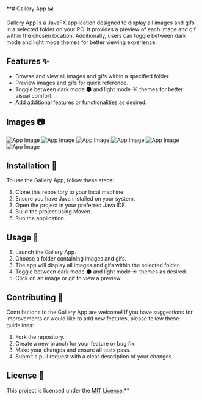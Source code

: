**# Gallery App 🖼️

Gallery App is a JavaFX application designed to display all images and gifs in a selected folder on your PC. It provides a preview of each image and gif within the chosen location. Additionally, users can toggle between dark mode and light mode themes for better viewing experience.

## Features ✨

- Browse and view all images and gifs within a specified folder.
- Preview images and gifs for quick reference.
- Toggle between dark mode 🌑 and light mode ☀️ themes for better visual comfort.
- Add additional features or functionalities as desired.

## Images 📷

![App Image](/home/rukshan/Documents/DEP-12/first-phase/java-fx/00-test/gallery-app/src/main/resources/images/dark-mode.png)
![App Image](/home/rukshan/Documents/DEP-12/first-phase/java-fx/00-test/gallery-app/src/main/resources/images/dark-mode-2.png)
![App Image](/home/rukshan/Documents/DEP-12/first-phase/java-fx/00-test/gallery-app/src/main/resources/images/dark-mode-3.png)
![App Image](/home/rukshan/Documents/DEP-12/first-phase/java-fx/00-test/gallery-app/src/main/resources/images/light-mode.png)
![App Image](/home/rukshan/Documents/DEP-12/first-phase/java-fx/00-test/gallery-app/src/main/resources/images/light-mode-2.png)
![App Image](/home/rukshan/Documents/DEP-12/first-phase/java-fx/00-test/gallery-app/src/main/resources/images/dark-mode-4.png)

## Installation 🚀

To use the Gallery App, follow these steps:

1. Clone this repository to your local machine.
2. Ensure you have Java installed on your system.
3. Open the project in your preferred Java IDE.
4. Build the project using Maven.
5. Run the application.

## Usage 🎉

1. Launch the Gallery App.
2. Choose a folder containing images and gifs.
3. The app will display all images and gifs within the selected folder.
4. Toggle between dark mode 🌑 and light mode ☀️ themes as desired.
5. Click on an image or gif to view a preview.

## Contributing 🤝

Contributions to the Gallery App are welcome! If you have suggestions for improvements or would like to add new features, please follow these guidelines:

1. Fork the repository.
2. Create a new branch for your feature or bug fix.
3. Make your changes and ensure all tests pass.
4. Submit a pull request with a clear description of your changes.

## License 📝

This project is licensed under the [MIT License](LICENSE).**


